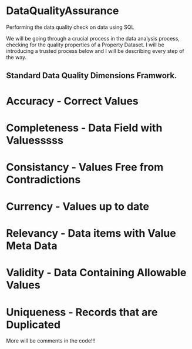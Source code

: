 # DataQualityAssurance
Performing the data quality check on data using SQL

We will be going through a crucial process in the data analysis process, checking for the quality properties of a Property Dataset. I will be introducing a trusted process below and I will be describing every step of the way.

## Standard Data Quality Dimensions Framwork.

# Accuracy - Correct Values
# Completeness - Data Field with Valuesssss
# Consistancy - Values Free from Contradictions
# Currency - Values up to date
# Relevancy - Data items with Value Meta Data
# Validity - Data Containing Allowable Values
# Uniqueness - Records that are Duplicated

More will be comments in the code!!!
